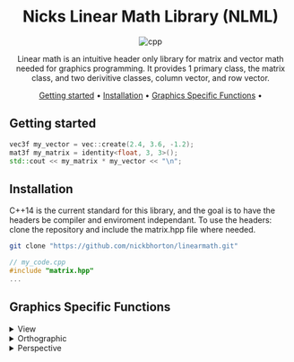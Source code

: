 <div align="center">
  
# Nicks Linear Math Library (NLML)
![cpp][cpp-badge]

Linear math is an intuitive header only library for matrix and vector math needed for graphics programming. It provides 1 primary class, the matrix class, and two derivitive classes, column vector, and row vector. 

[Getting started](#getting-started) •
[Installation](#installation) •
[Graphics Specific Functions](#graphic-specific-functions) •

</div>

## Getting started

```cpp
vec3f my_vector = vec::create(2.4, 3.6, -1.2);
mat3f my_matrix = identity<float, 3, 3>();
std::cout << my_matrix * my_vector << "\n";
```

## Installation
C++14 is the current standard for this library, and the goal is to have the headers be compiler and enviroment independant. To use the headers: clone the repository and include the matrix.hpp file where needed. 
```sh
git clone "https://github.com/nickbhorton/linearmath.git"
```

```cpp
// my_code.cpp
#include "matrix.hpp"
...
```

## Graphics Specific Functions
<details>
  <summary>View</summary>
</details>
<details>
  <summary>Orthographic</summary>
</details>
<details>
  <summary>Perspective</summary>
</details>

[cpp-badge]: https://img.shields.io/badge/C%2B%2B-00599C?style=for-the-badge&logo=c%2B%2B&logoColor=white
